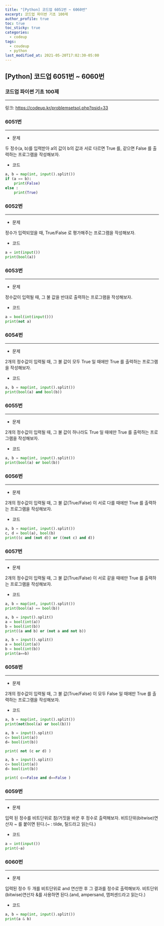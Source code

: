 ```yaml
---
title: "[Python] 코드업 6051번 ~ 6060번"
excerpt: 코드업 파이썬 기초 100제
author_profile: true
toc: true
toc_sticky: true
categories: 
  - codeup
tags:
  - coudeup
  - python
last_modified_at: 2021-05-20T17:02:30-05:00
---
```




## [Python] 코드업 6051번 ~ 6060번



### 코드업 파이썬 기초 100제

***

링크: <https://codeup.kr/problemsetsol.php?psid=33>


### 6051번

***

- 문제

두 정수(a, b)를 입력받아 
a의 값이 b의 값과 서로 다르면 True 를, 같으면 False 를 출력하는 프로그램을 작성해보자. 

- 코드

```python
a, b = map(int, input().split())
if (a == b):
    print(False)
else :
    print(True)
```

### 6052번

***

- 문제

정수가 입력되었을 때, True/False 로 평가해주는 프로그램을 작성해보자. 

- 코드

```python
a = int(input())
print(bool(a))
```

### 6053번

***

- 문제

정수값이 입력될 때, 
그 불 값을 반대로 출력하는 프로그램을 작성해보자. 

- 코드

```python
a = bool(int(input()))
print(not a)
```

### 6054번

***

- 문제

2개의 정수값이 입력될 때, 
그 불 값이 모두 True 일 때에만 True 를 출력하는 프로그램을 작성해보자. 

- 코드

```python
a, b = map(int, input().split())
print(bool(a) and bool(b))
```

### 6055번

***

- 문제

2개의 정수값이 입력될 때, 
그 불 값이 하나라도 True 일 때에만 True 를 출력하는 프로그램을 작성해보자.

- 코드

```python
a, b = map(int, input().split())
print(bool(a) or bool(b))
```

### 6056번

***

- 문제

2개의 정수값이 입력될 때, 
그 불 값(True/False) 이 서로 다를 때에만 True 를 출력하는 프로그램을 작성해보자.

- 코드

```python
a, b = map(int, input().split())
c, d = bool(a), bool(b)
print((c and (not d)) or ((not c) and d))
```

### 6057번

***

- 문제

2개의 정수값이 입력될 때, 
그 불 값(True/False) 이 서로 같을 때에만 True 를 출력하는 프로그램을 작성해보자. 

- 코드

```python
a, b = map(int, input().split())
print(bool(a) == bool(b))
```

```python
a, b = input().split()
a = bool(int(a))
b = bool(int(b))
print((a and b) or (not a and not b))
```

```python
a, b = input().split()
a = bool(int(a))
b = bool(int(b))
print(a==b)
```

### 6058번

***

- 문제

2개의 정수값이 입력될 때, 
그 불 값(True/False) 이 모두 False 일 때에만 True 를 출력하는 프로그램을 작성해보자. 

- 코드

```python
a, b = map(int, input().split())
print(not(bool(a) or bool(b)))
```

```python
a, b = input().split()
c= bool(int(a))
d= bool(int(b))

print( not (c or d) )
```

```python
a, b = input().split()
c= bool(int(a))
d= bool(int(b))

print( c==False and d==False )
```

### 6059번

***

- 문제

입력 된 정수를 비트단위로 참/거짓을 바꾼 후 정수로 출력해보자. 
비트단위(bitwise)연산자 ~ 를 붙이면 된다.(~ : tilde, 틸드라고 읽는다.)

- 코드

```python
a = int(input())
print(~a)
```

### 6060번

***

- 문제

입력된 정수 두 개를 비트단위로 and 연산한 후 그 결과를 정수로 출력해보자. 
비트단위(bitwise)연산자 &를 사용하면 된다.(and, ampersand, 앰퍼센드라고 읽는다.)

- 코드

```python
a, b = map(int, input().split())
print(a & b)
```

